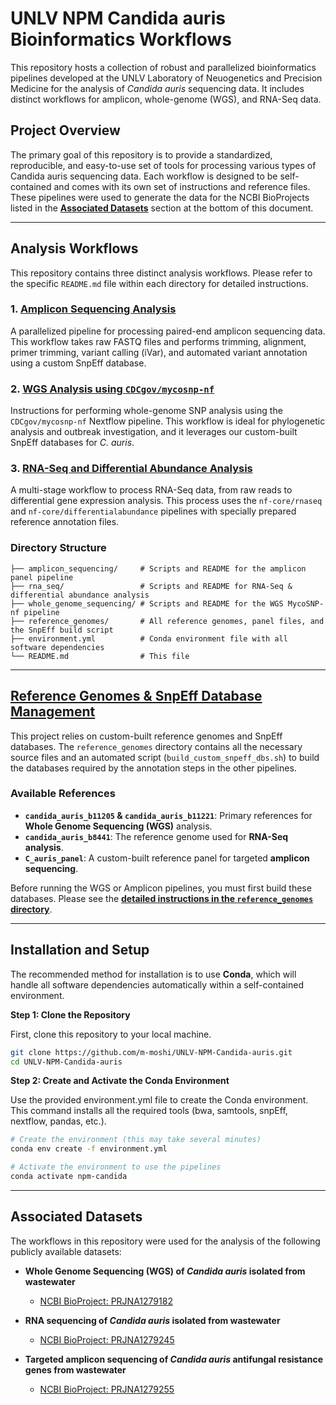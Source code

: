 # UNLV NPM Candida auris Bioinformatics Workflows

This repository hosts a collection of robust and parallelized bioinformatics pipelines developed at the UNLV Laboratory of Neuogenetics and Precision Medicine for the analysis of *Candida auris* sequencing data. It includes distinct workflows for amplicon, whole-genome (WGS), and RNA-Seq data.

## Project Overview

The primary goal of this repository is to provide a standardized, reproducible, and easy-to-use set of tools for processing various types of Candida auris sequencing data. Each workflow is designed to be self-contained and comes with its own set of instructions and reference files. 
These pipelines were used to generate the data for the NCBI BioProjects listed in the **[Associated Datasets](#associated-datasets)** section at the bottom of this document.

---

## Analysis Workflows

This repository contains three distinct analysis workflows. Please refer to the specific `README.md` file within each directory for detailed instructions.

### 1. [Amplicon Sequencing Analysis](./amplicon_sequencing/README.md)

A parallelized pipeline for processing paired-end amplicon sequencing data. This workflow takes raw FASTQ files and performs trimming, alignment, primer trimming, variant calling (iVar), and automated variant annotation using a custom SnpEff database.

### 2. [WGS Analysis using `CDCgov/mycosnp-nf`](./whole_genome_sequencing/README.md)

Instructions for performing whole-genome SNP analysis using the `CDCgov/mycosnp-nf` Nextflow pipeline. This workflow is ideal for phylogenetic analysis and outbreak investigation, and it leverages our custom-built SnpEff databases for *C. auris*.

### 3. [RNA-Seq and Differential Abundance Analysis](./rna_seq/README.md)

A multi-stage workflow to process RNA-Seq data, from raw reads to differential gene expression analysis. This process uses the `nf-core/rnaseq` and `nf-core/differentialabundance` pipelines with specially prepared reference annotation files.


### Directory Structure
```
├── amplicon_sequencing/     # Scripts and README for the amplicon panel pipeline
├── rna_seq/                 # Scripts and README for RNA-Seq & differential abundance analysis
├── whole_genome_sequencing/ # Scripts and README for the WGS MycoSNP-nf pipeline
├── reference_genomes/       # All reference genomes, panel files, and the SnpEff build script
├── environment.yml          # Conda environment file with all software dependencies
└── README.md                # This file
```


---


## [Reference Genomes & SnpEff Database Management](./reference_genomes/README.md)

This project relies on custom-built reference genomes and SnpEff databases. The `reference_genomes` directory contains all the necessary source files and an automated script (`build_custom_snpeff_dbs.sh`) to build the databases required by the annotation steps in the other pipelines.

### Available References

* **`candida_auris_b11205` & `candida_auris_b11221`**: Primary references for **Whole Genome Sequencing (WGS)** analysis.
* **`candida_auris_b8441`**: The reference genome used for **RNA-Seq analysis**.
* **`C_auris_panel`**: A custom-built reference panel for targeted **amplicon sequencing**.

Before running the WGS or Amplicon pipelines, you must first build these databases. Please see the **[detailed instructions in the `reference_genomes` directory](./reference_genomes/README.md)**.

---

## Installation and Setup

The recommended method for installation is to use **Conda**, which will handle all software dependencies automatically within a self-contained environment.

**Step 1: Clone the Repository**

First, clone this repository to your local machine.

```bash
git clone https://github.com/m-moshi/UNLV-NPM-Candida-auris.git
cd UNLV-NPM-Candida-auris
```

**Step 2: Create and Activate the Conda Environment**

Use the provided environment.yml file to create the Conda environment. This command installs all the required tools (bwa, samtools, snpEff, nextflow, pandas, etc.).

```bash
# Create the environment (this may take several minutes)
conda env create -f environment.yml

# Activate the environment to use the pipelines
conda activate npm-candida
```


---

## Associated Datasets

The workflows in this repository were used for the analysis of the following publicly available datasets:

* **Whole Genome Sequencing (WGS) of *Candida auris* isolated from wastewater**
    * [NCBI BioProject: PRJNA1279182](https://www.ncbi.nlm.nih.gov/bioproject/PRJNA1279182)

* **RNA sequencing of *Candida auris* isolated from wastewater**
    * [NCBI BioProject: PRJNA1279245](https://www.ncbi.nlm.nih.gov/bioproject/PRJNA1279245)

* **Targeted amplicon sequencing of *Candida auris* antifungal resistance genes from wastewater**
    * [NCBI BioProject: PRJNA1279255](https://www.ncbi.nlm.nih.gov/bioproject/PRJNA1279255)
